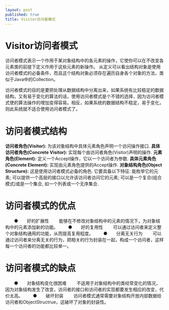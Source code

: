 ```yaml
---
layout: post
published: true
title: Visitor访问者模式
---
```

# Visitor访问者模式

访问者模式表示一个作用于某对象结构中的各元素的操作，它使你可以在不改变各元素类的前提下定义作用于这些元素的新操作。
从定义可以看出结构对象是使用访问者模式的必备条件，而且这个结构对象必须存在遍历自身各个对象的方法，类似于Java中的Collection。

访问者模式的目的是要把处理从数据结构中分离出来，如果系统有比较稳定的数据结构，又有易于变化的算法的话，使用访问者模式是个不错的选择，因为访问者模式使的算法操作的增加变得容易。相反，如果系统的数据结构不稳定，易于变化，则此系统就不适合使用访问者模式了。

# 访问者模式结构

**访问者角色(Visitor):**
为该对象结构中具体元素角色声明一个访问操作接口. 
**具体访问者角色(Concrete Visitor):**
实现每个由访问者角色(Visitor)声明的操作.
**元素角色(Element):**
定义一个Accept操作，它以一个访问者为参数.
**具体元素角色(Concrete Element):**
实现由元素角色提供的Accept操作.
**对象结构角色(Object Structure):**
这是使用访问者模式必备的角色. 它要具备以下特征: 能枚举它的元素; 可以提供一个高层的接口以允许该访问者访问它的元素; 可以是一个复合(组合模式)或是一个集合, 如一个列表或一个无序集合.

# 访问者模式的优点

　　●　　好的扩展性
　　能够在不修改对象结构中的元素的情况下，为对象结构中的元素添加新的功能。
　　●　　好的复用性
　　可以通过访问者来定义整个对象结构通用的功能，从而提高复用程度。
　　●　　分离无关行为
　　可以通过访问者来分离无关的行为，把相关的行为封装在一起，构成一个访问者，这样每一个访问者的功能都比较单一。

# 访问者模式的缺点

　　●　　对象结构变化很困难
　　不适用于对象结构中的类经常变化的情况，因为对象结构发生了改变，访问者的接口和访问者的实现都要发生相应的改变，代价太高。 
　　●　　破坏封装
　　访问者模式通常需要对象结构开放内部数据给访问者和ObjectStructrue，这破坏了对象的封装性。

